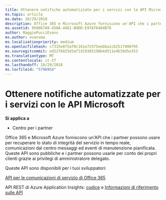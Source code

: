 ```yaml
---
title: Ottenere notifiche automatizzate per i servizi con le API Microsoft
ms.topic: article
ms.date: 10/29/2018
description: Office 365 e Microsoft Azure forniscono un'API che i partner possono usare per recuperare lo stato di integrità del servizio in tempo reale, comunicazioni dal centro messaggi ed eventi di manutenzione pianificata.
ms.assetid: 950867A9-458A-4461-B9DD-E97A76404B7D
author: MaggiePucciEvans
ms.author: evansma
ms.localizationpriority: medium
ms.openlocfilehash: c7315e875af8c161e725f5eebba1cb2517490795
ms.sourcegitcommit: ed22f6825d3af1d19385198b4d511e4b39d5e353
ms.translationtype: MT
ms.contentlocale: it-IT
ms.lasthandoff: 10/29/2018
ms.locfileid: "5796954"
---
```

# <a name="get-automated-service-notifications-with-our-apis"></a>Ottenere notifiche automatizzate per i servizi con le API Microsoft

**Si applica a**

-  Centro per i partner

Office 365 e Microsoft Azure forniscono un'API che i partner possono usare per recuperare lo stato di integrità del servizio in tempo reale, comunicazioni dal centro messaggi ed eventi di manutenzione pianificata. Queste API sono pubbliche e i partner possono usarle per conto dei propri clienti grazie ai privilegi di amministratore delegato.

Queste API sono disponibili per i tuoi sviluppatori:

[API per le comunicazioni di servizio di Office 365](http://go.microsoft.com/fwlink/p/?LinkId=616899)

API REST di Azure Application Insights: [codice](http://go.microsoft.com/fwlink/p/?LinkId=617299) e [Informazioni di riferimento sulle API](http://go.microsoft.com/fwlink/p/?LinkId=617300)

 

 



